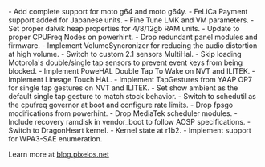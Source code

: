 \- Add complete support for moto g64 and moto g64y. 
\- FeLiCa Payment support added for Japanese units.
\- Fine Tune LMK and VM parameters.
\- Set proper dalvik heap properties for 4/8/12gb RAM units.
\- Update to proper CPUFreq Nodes on powerhint.
\- Drop redundant panel modules and firmware.
\- Implement VolumeSyncronizer for reducing the audio distortion at high volume.
\- Switch to custom 2.1 sensors MultiHal.
\- Skip loading Motorola's double/single tap sensors to prevent event keys from being blocked.
\- Implement PoweHAL Double Tap To Wake on NVT and ILITEK.
\- Implement Lineage Touch HAL.
\- Implement TapGestures from YAAP OP7 for single tap gestures on NVT and ILITEK.
\- Set show ambient as the default single tap gesture to match stock behavior.
\- Switch to schedutil as the cpufreq governor at boot and configure rate limits.
\- Drop fpsgo modifications from powerhint.
\- Drop MediaTek scheduler modules.
\- Include recovery ramdisk in vendor_boot to follow AOSP specifications.
\- Switch to DragonHeart kernel.
\- Kernel state at r1b2.
\- Implement support for WPA3-SAE enumeration.

Learn more at [blog.pixelos.net](https://blog.pixelos.net/)